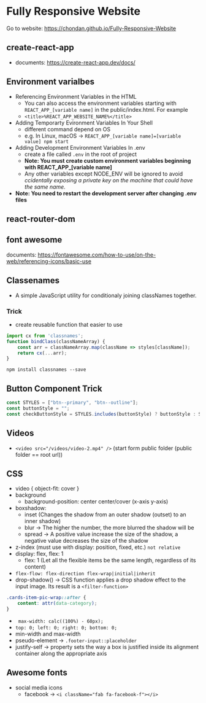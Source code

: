 # Fully Responsive Website

Go to website: https://chondan.github.io/Fully-Responsive-Website

## create-react-app
- documents: https://create-react-app.dev/docs/

## Environment varialbes
- Referencing Environment Variables in the HTML
	- You can also access the environment variables starting with `REACT_APP_[variable name]` in the public/index.html. For example
	- `<title>%REACT_APP_WEBSITE_NAME%</title>`
- Adding Temporarty Evironment Variables In Your Shell
	- different command depend on OS
	- e.g. In Linux, macOS -> `REACT_APP_[variable name]=[variable value] npm start`
- Adding Development Environment Variables In .env
	- create a file called `.env` in the root of project
	- **Note: You must create custom environment variables beginning with REACT_APP_[variable name]**
	- Any other variables except NODE_ENV will be ignored to avoid *ccidentally exposing a private key on the machine that could have the same name.*
- **Note: You need to restart the development server after changing .env files**

## react-router-dom

## font awesome
documents: https://fontawesome.com/how-to-use/on-the-web/referencing-icons/basic-use

## Classenames
- A simple JavaScript utility for conditionaly joining classNames together. 
### Trick 
- create reusable function that easier to use
```JavaScript
import cx from 'classnames';
function bindClass(classNameArray) {
	const arr = classNameArray.map(className => styles[className]);
	return cx(...arr);
}
```

`npm install classnames --save`

## Button Component Trick
```JavaScript
const STYLES = ["btn--primary", "btn--outline"];
const buttonStyle = "";
const checkButtonStyle = STYLES.includes(buttonStyle) ? buttonStyle : STYLES[0]; // go to default value ("btn--primary")
```

## Videos
- `<video src="/videos/video-2.mp4" />` (start form public folder (public folder == root url))

## CSS
- video { object-fit: cover }
- background 
	- background-position: center center/cover (x-axis y-axis)
- boxshadow: 
	- inset (Changes the shadow from an outer shadow (outset) to an inner shadow)
	- blur -> The higher the number, the more blurred the shadow will be
	- spread -> A positive value increase the size of the shadow, a negative value decreases the size of the shadow
- z-index (must use with display: position, fixed, etc.) `not relative`
- display: flex, flex: 1
	- flex: 1 (Let all the flexible items be the same length, regardless of its content)
- `flex-flow: flex-direction flex-wrap|initial|inherit`
- drop-shadow() -> CSS function applies a drop shadow effect to the input image. Its result is a `<filter-function>`
```css
.cards-item-pic-wrap::after {
	content: attr(data-category);
}
```
- `	max-width: calc((100%) - 60px);`
- `top: 0; left: 0; right: 0; bottom: 0;`
- min-width and max-width
- pseudo-element -> `.footer-input::placeholder`
- justify-self -> property sets the way a box is justified inside its alignment container along the appropriate axis

## Awesome fonts
- social media icons 
	- facebook -> `<i className="fab fa-facebook-f"></i>`